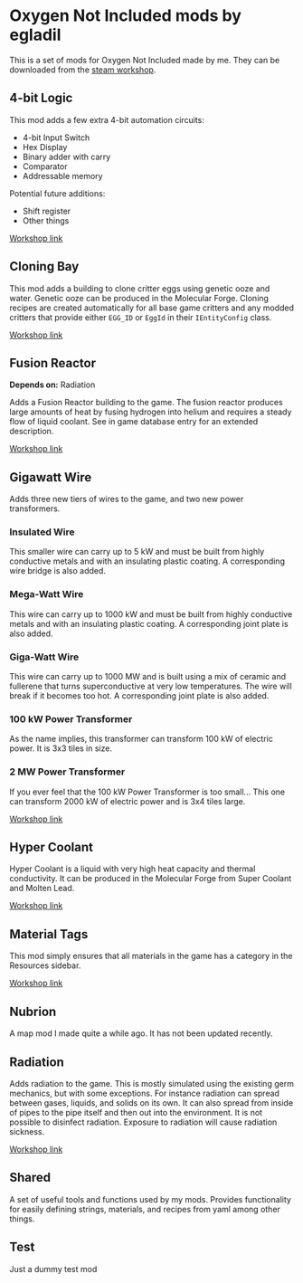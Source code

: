 # Oxygen Not Included mods by egladil
This is a set of mods for Oxygen Not Included made by me. They can be downloaded from the [steam workshop](https://steamcommunity.com/id/egladil/myworkshopfiles/?appid=457140).

## 4-bit Logic
This mod adds a few extra 4-bit automation circuits:
* 4-bit Input Switch
* Hex Display
* Binary adder with carry
* Comparator
* Addressable memory

Potential future additions:
* Shift register
* Other things

[Workshop link](https://steamcommunity.com/sharedfiles/filedetails/?id=2004623315)

## Cloning Bay
This mod adds a building to clone critter eggs using genetic ooze and water. Genetic ooze can be produced in the Molecular Forge.
Cloning recipes are created automatically for all base game critters and any modded critters that provide either `EGG_ID` or `EggId` in their `IEntityConfig` class.

[Workshop link](https://steamcommunity.com/sharedfiles/filedetails/?id=1953154411)

## Fusion Reactor
**Depends on:** Radiation

Adds a Fusion Reactor building to the game. The fusion reactor produces large amounts of heat by fusing hydrogen into helium and requires a steady flow of liquid coolant. See in game database entry for an extended description.

[Workshop link](https://steamcommunity.com/sharedfiles/filedetails/?id=1953154411)

## Gigawatt Wire
Adds three new tiers of wires to the game, and two new power transformers.

### Insulated Wire
This smaller wire can carry up to 5 kW and must be built from highly conductive metals and with an insulating plastic coating. A corresponding wire bridge is also added.

### Mega-Watt Wire
This wire can carry up to 1000 kW and must be built from highly conductive metals and with an insulating plastic coating. A corresponding joint plate is also added.

### Giga-Watt Wire
This wire can carry up to 1000 MW and is built using a mix of ceramic and fullerene that turns superconductive at very low temperatures. The wire will break if it becomes too hot. A corresponding joint plate is also added.

### 100 kW Power Transformer
As the name implies, this transformer can transform 100 kW of electric power. It is 3x3 tiles in size.

### 2 MW Power Transformer
If you ever feel that the 100 kW Power Transformer is too small... This one can transform 2000 kW of electric power and is 3x4 tiles large.

[Workshop link](https://steamcommunity.com/sharedfiles/filedetails/?id=1984954968)

## Hyper Coolant
Hyper Coolant is a liquid with very high heat capacity and thermal conductivity. It can be produced in the Molecular Forge from Super Coolant and Molten Lead.

[Workshop link](https://steamcommunity.com/sharedfiles/filedetails/?id=1953155433)

## Material Tags
This mod simply ensures that all materials in the game has a category in the Resources sidebar.

[Workshop link](https://steamcommunity.com/sharedfiles/filedetails/?id=1953156470)

## Nubrion
A map mod I made quite a while ago. It has not been updated recently.

## Radiation
Adds radiation to the game. This is mostly simulated using the existing germ mechanics, but with some exceptions. For instance radiation can spread between gases, liquids, and solids on its own. It can also spread from inside of pipes to the pipe itself and then out into the environment. It is not possible to disinfect radiation.
Exposure to radiation will cause radiation sickness.

[Workshop link](https://steamcommunity.com/sharedfiles/filedetails/?id=1953157233)

## Shared
A set of useful tools and functions used by my mods. Provides functionality for easily defining strings, materials, and recipes from yaml among other things.

## Test
Just a dummy test mod
